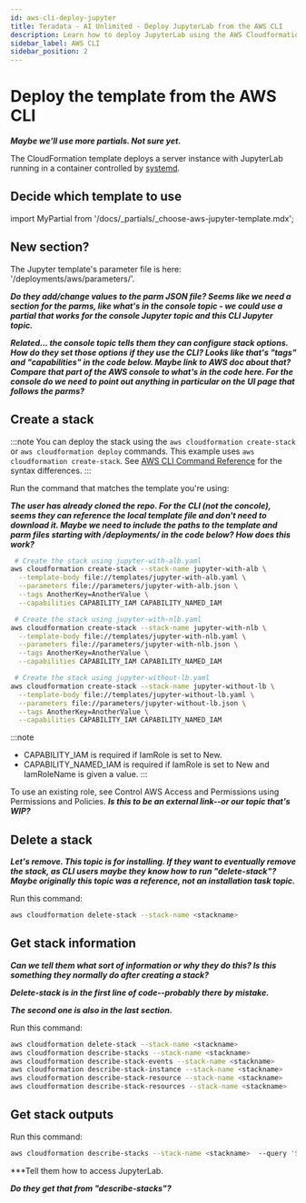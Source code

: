 ```yaml
---
id: aws-cli-deploy-jupyter
title: Teradata - AI Unlimited - Deploy JupyterLab from the AWS CLI
description: Learn how to deploy JupyterLab using the AWS Cloudformation template from the AWS CLI.
sidebar_label: AWS CLI
sidebar_position: 2
---
```


# Deploy the template from the AWS CLI

***Maybe we'll use more partials. Not sure yet.***

The CloudFormation template deploys a server instance with JupyterLab running in a container controlled by [systemd](/docs/glossary.md#glo-systemd).


## Decide which template to use

import MyPartial from '/docs/_partials/_choose-aws-jupyter-template.mdx';

<MyPartial />


## New section?

The Jupyter template's parameter file is here: '/deployments/aws/parameters/'.

***Do they add/change values to the parm JSON file? Seems like we need a section for the parms, like what's in the console topic - we could use a partial that works for the console Jupyter topic and this CLI Jupyter topic.***

***Related... the console topic tells them they can configure stack options. How do they set those options if they use the CLI? Looks like that's "tags" and "capabilities" in the code below. Maybe link to AWS doc about that? Compare that part of the AWS console to what's in the code here. For the console do we need to point out anything in particular on the UI page that follows the parms?***


## Create a stack

:::note
You can deploy the stack using the `aws cloudformation create-stack` or `aws cloudformation deploy` commands. This example uses `aws cloudformation create-stack`. See [AWS CLI Command Reference](https://docs.aws.amazon.com/cli/latest/reference/cloudformation/#cli-aws-cloudformation) for the syntax differences.
:::

Run the command that matches the template you're using:

***The user has already cloned the repo. For the CLI (not the concole), seems they can reference the local template file and don't need to download it. Maybe we need to include the paths to the template and parm files starting with /deployments/ in the code below? How does this work?***

```bash
 # Create the stack using jupyter-with-alb.yaml
aws cloudformation create-stack --stack-name jupyter-with-alb \
  --template-body file://templates/jupyter-with-alb.yaml \
  --parameters file://parameters/jupyter-with-alb.json \
  --tags AnotherKey=AnotherValue \
  --capabilities CAPABILITY_IAM CAPABILITY_NAMED_IAM
```

```bash
 # Create the stack using jupyter-with-nlb.yaml
aws cloudformation create-stack --stack-name jupyter-with-nlb \
  --template-body file://templates/jupyter-with-nlb.yaml \
  --parameters file://parameters/jupyter-with-nlb.json \
  --tags AnotherKey=AnotherValue \
  --capabilities CAPABILITY_IAM CAPABILITY_NAMED_IAM
```

```bash
 # Create the stack using jupyter-without-lb.yaml
aws cloudformation create-stack --stack-name jupyter-without-lb \
  --template-body file://templates/jupyter-without-lb.yaml \
  --parameters file://parameters/jupyter-without-lb.json \
  --tags AnotherKey=AnotherValue \
  --capabilities CAPABILITY_IAM CAPABILITY_NAMED_IAM
```


:::note 
- CAPABILITY_IAM is required if IamRole is set to New.
- CAPABILITY_NAMED_IAM is required if IamRole is set to New and IamRoleName is given a value.
:::

To use an existing role, see Control AWS Access and Permissions using Permissions and Policies. ***Is this to be an external link--or our topic that's WIP?***


## Delete a stack

***Let's remove. This topic is for installing. If they want to eventually remove the stack, as CLI users maybe they know how to run "delete-stack"? Maybe originally this topic was a reference, not an installation task topic.***

Run this command:

```bash
aws cloudformation delete-stack --stack-name <stackname> 
```

## Get stack information

***Can we tell them what sort of information or why they do this? Is this something they normally do after creating a stack?***

***Delete-stack is in the first line of code--probably there by mistake.***

***The second one is also in the last section.***

Run this command:

```bash
aws cloudformation delete-stack --stack-name <stackname>
aws cloudformation describe-stacks --stack-name <stackname> 
aws cloudformation describe-stack-events --stack-name <stackname> 
aws cloudformation describe-stack-instance --stack-name <stackname> 
aws cloudformation describe-stack-resource --stack-name <stackname> 
aws cloudformation describe-stack-resources --stack-name <stackname>
```

## Get stack outputs

Run this command:

```bash
aws cloudformation describe-stacks --stack-name <stackname>  --query 'Stacks[0].Outputs' --output table
```

***Tell them how to access JupyterLab. 

***Do they get that from "describe-stacks"?***